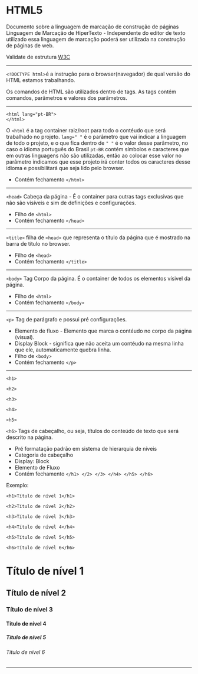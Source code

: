 # HTML5
Documento sobre a linguagem de marcação de construção de páginas 
Linguagem de Marcação de HiperTexto - Independente do editor de texto utilizado essa linguagem de marcação poderá ser utilizada na construção de páginas de web. 

Validate de estrutura [W3C](https://validator.w3.org/)

***

 `<!DOCTYPE html>`é a instrução para o browser(navegador) de qual versão do HTML estamos trabalhando.

Os comandos de HTML são utilizados dentro de tags. As tags contém comandos, parâmetros e valores dos parâmetros.

***

```
<html lang="pt-BR">
</html>
```

O `<html` é a tag container raiz/root para todo o contéudo que será trabalhado no projeto. `lang=" "` é o parâmetro que vai indicar a linguagem de todo o projeto, e o que fica dentro de `" "` é o valor desse parâmetro, no caso o idioma português do Brasil `pt-BR` contém símbolos e caracteres que em outras linguagens não são utilizadas, então ao colocar esse valor no parâmetro indicamos que esse projeto irá conter todos os caracteres desse idioma e possibilitará que seja lido pelo browser. 

* Contém fechamento `</html>` 

***

`<head>` Cabeça da página - É o container para outras tags exclusivas que não são visíveis e sim de definições e configurações. 

* Filho de `<html>`
* Contém fechamento `</head>` 

***

`<title>` filha de `<head>` que representa o título da página que é mostrado na barra de título no browser. 

* Filho de `<head>`
* Contém fechamento `</title>`

***

`<body>` Tag Corpo da página. É o container de todos os elementos vísivel da página.

* Filho de `<html>`
* Contém fechamento `</body>`  

***

`<p>` Tag de parágrafo e possui pré configurações. 
* Elemento de fluxo - Elemento que marca o contéudo no corpo da página (visual).  
* Display Block - significa que não aceita um contéudo na mesma linha que ele, automaticamente quebra linha.
* Filho de `<body>`
* Contém fechamento `</p>`

***

`<h1>` 

`<h2>`

`<h3>`

`<h4>`

`<h5>`

`<h6>`
Tags de cabeçalho, ou seja, títulos do conteúdo de texto que será descrito na página. 
* Pré formatação padrão em sistema de hierarquia de níveis   
* Categoria de cabeçalho
* Display: Block 
* Elemento de Fluxo 
* Contém fechamento `</h1> </2> </3> </h4> </h5> </h6>`

Exemplo: 

`<h1>Título de nível 1</h1>`

`<h2>Título de nível 2</h2>`

`<h3>Título de nível 3</h3>`

`<h4>Título de nível 4</h4>`

`<h5>Título de nível 5</h5>`

`<h6>Título de nível 6</h6>` 
# Título de nível 1
## Título de nível 2
### Título de nível 3
#### Título de nível 4
##### Título de nível 5 
###### Título de nível 6

***






 

